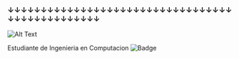 ### ↓↓↓↓↓↓↓↓↓↓↓↓↓↓↓↓↓↓↓↓↓↓↓↓↓↓↓↓↓↓↓↓↓↓↓↓↓↓↓↓↓↓↓↓↓↓↓↓
![Alt Text](https://c.tenor.com/DBqXXNQkF28AAAAd/komi-san.gif)

Estudiante de Ingenieria en Computacion ![Badge](https://bit.ly/icom-badge)


